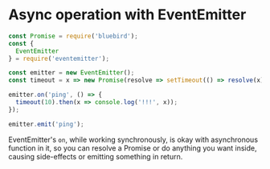# Async operation with EventEmitter

```javascript
const Promise = require('bluebird');
const {
  EventEmitter
} = require('eventemitter');

const emitter = new EventEmitter();
const timeout = x => new Promise(resolve => setTimeout(() => resolve(x), 1000));

emitter.on('ping', () => {
  timeout(10).then(x => console.log('!!!', x));
});

emitter.emit('ping');
```

EventEmitter's `on`, while working synchronously, is okay with asynchronous
function in it, so you can resolve a Promise or do anything you want inside,
causing side-effects or emitting something in return.
